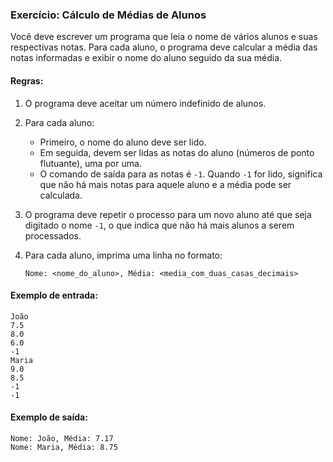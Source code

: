 ### **Exercício: Cálculo de Médias de Alunos**

Você deve escrever um programa que leia o nome de vários alunos e suas respectivas notas. Para cada aluno, o programa deve calcular a média das notas informadas e exibir o nome do aluno seguido da sua média.

#### **Regras:**

1. O programa deve aceitar um número indefinido de alunos.
2. Para cada aluno:

   * Primeiro, o nome do aluno deve ser lido.
   * Em seguida, devem ser lidas as notas do aluno (números de ponto flutuante), uma por uma.
   * O comando de saída para as notas é `-1`. Quando `-1` for lido, significa que não há mais notas para aquele aluno e a média pode ser calculada.
3. O programa deve repetir o processo para um novo aluno até que seja digitado o nome `-1`, o que indica que não há mais alunos a serem processados.
4. Para cada aluno, imprima uma linha no formato:

   ```
   Nome: <nome_do_aluno>, Média: <media_com_duas_casas_decimais>
   ```

#### **Exemplo de entrada:**

```
João
7.5
8.0
6.0
-1
Maria
9.0
8.5
-1
-1
```

#### **Exemplo de saída:**

```
Nome: João, Média: 7.17
Nome: Maria, Média: 8.75
```
